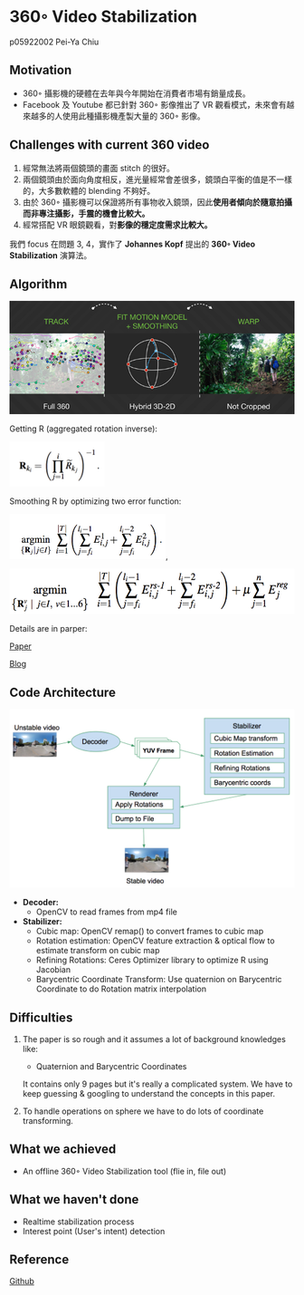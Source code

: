 360◦ Video Stabilization
==
p05922002 Pei-Ya Chiu



Motivation
--

- 360◦ 攝影機的硬體在去年與今年開始在消費者市場有銷量成長。
- Facebook 及 Youtube 都已針對 360◦ 影像推出了 VR 觀看模式，未來會有越來越多的人使用此種攝影機產製大量的 360◦ 影像。

Challenges with current 360 video
-- 

1. 經常無法將兩個鏡頭的畫面 stitch 的很好。
2. 兩個鏡頭由於面向角度相反，進光量經常會差很多，鏡頭白平衡的值是不一樣的，大多數軟體的 blending 不夠好。
3.  由於 360◦ 攝影機可以保證將所有事物收入鏡頭，因此**使用者傾向於隨意拍攝而非專注攝影，手震的機會比較大。**
4. 經常搭配 VR 眼鏡觀看，對**影像的穩定度需求比較大。**

我們 focus 在問題 3, 4，實作了 **Johannes Kopf** 提出的 **360◦ Video Stabilization** 演算法。


Algorithm
--

![](algorithm.jpg)


Getting R (aggregated rotation inverse):

<img src="R.png" height="80px"/>

Smoothing R by optimizing two error function:

<img src="E1.png" height="80px"/>, 

<img src="E2.png" height="80px"/>



Details are in parper:

[Paper](http://dl.acm.org/citation.cfm?id=2982405)

[Blog](https://code.facebook.com/posts/697469023742261/360-video-stabilization-a-new-algorithm-for-smoother-360-video-viewing/)


Code Architecture
--

![](architecture.png)

- **Decoder:**
	- OpenCV to read frames from mp4 file
- **Stabilizer:**
   - Cubic map: OpenCV remap() to convert frames to cubic map 
   - Rotation estimation: OpenCV feature extraction & optical flow to estimate transform on cubic map
   - Refining Rotations: Ceres Optimizer library to optimize R using Jacobian
   - Barycentric Coordinate Transform: Use quaternion on Barycentric Coordinate to do Rotation matrix interpolation


Difficulties
-
1. The paper is so rough and it assumes a lot of background knowledges like:
	-  Quaternion and Barycentric Coordinates
	
	It contains only 9 pages but it's really a complicated system. We have to keep guessing & googling to understand the concepts in this paper.
2. To handle operations on sphere we have to do lots of coordinate transforming. 

   
   
What we achieved
-
- An offline 360◦ Video Stabilization tool (flie in, file out)


What we haven't done
-
- Realtime stabilization process
- Interest point (User's intent) detection


Reference 
-
[Github](https://github.com/lockercho/stabilization-for-360) 

